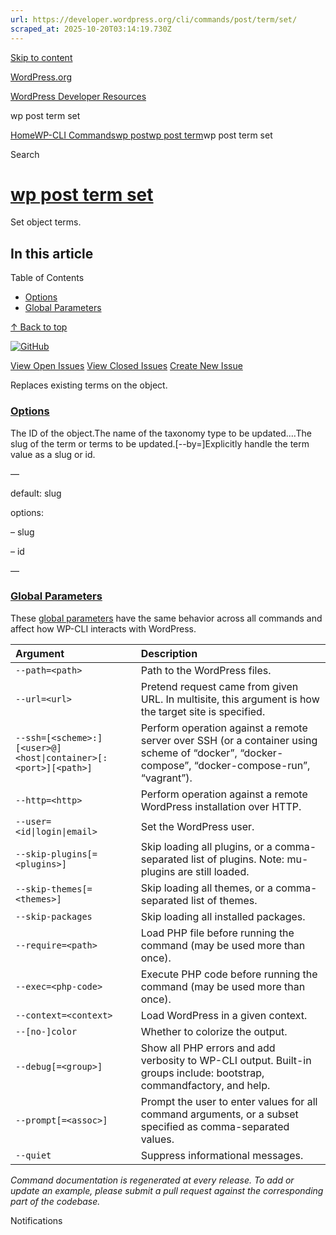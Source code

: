 ```yaml
---
url: https://developer.wordpress.org/cli/commands/post/term/set/
scraped_at: 2025-10-20T03:14:19.730Z
---
```


[Skip to content](https://developer.wordpress.org/cli/commands/post/term/set/#wp--skip-link--target)

[WordPress.org](https://wordpress.org/)

[WordPress Developer Resources](https://developer.wordpress.org/)

wp post term set


[Home](https://developer.wordpress.org/)[WP-CLI Commands](https://developer.wordpress.org/cli/commands/)[wp post](https://developer.wordpress.org/cli/commands/post/)[wp post term](https://developer.wordpress.org/cli/commands/post/term/)wp post term set

Search

# [wp post term set](https://developer.wordpress.org/cli/commands/post/term/set/)

Set object terms.

## In this article

Table of Contents

- [Options](https://developer.wordpress.org/cli/commands/post/term/set/#options)
- [Global Parameters](https://developer.wordpress.org/cli/commands/post/term/set/#global-parameters)

[↑ Back to top](https://developer.wordpress.org/cli/commands/post/term/set/#wp--skip-link--target)

[![GitHub](https://make.wordpress.org/cli/wp-content/plugins/wporg-cli/assets/images/github-mark.svg)](https://github.com/wp-cli/entity-command)

[View Open Issues](https://github.com/login?return_to=%2Fissues%3Fq%3Dlabel%3Acommand%3Apost-term-set+sort%3Aupdated-desc+org%3Awp-cli+is%3Aopen) [View Closed Issues](https://github.com/login?return_to=%2Fissues%3Fq%3Dlabel%3Acommand%3Apost-term-set+sort%3Aupdated-desc+org%3Awp-cli+is%3Aclosed) [Create New Issue](https://github.com/wp-cli/entity-command/issues/new)

Replaces existing terms on the object.

### [Options](https://developer.wordpress.org/cli/commands/post/term/set/\#options)

<id>The ID of the object.<taxonomy>The name of the taxonomy type to be updated.<term>…The slug of the term or terms to be updated.\[--by=<field>\]Explicitly handle the term value as a slug or id.

—

default: slug

options:

– slug

– id

—

### [Global Parameters](https://developer.wordpress.org/cli/commands/post/term/set/\#global-parameters)

These [global parameters](https://make.wordpress.org/cli/handbook/config/) have the same behavior across all commands and affect how WP-CLI interacts with WordPress.

| **Argument** | **Description** |
| :-- | :-- |
| `--path=<path>` | Path to the WordPress files. |
| `--url=<url>` | Pretend request came from given URL. In multisite, this argument is how the target site is specified. |
| `--ssh=[<scheme>:][<user>@]<host\|container>[:<port>][<path>]` | Perform operation against a remote server over SSH (or a container using scheme of “docker”, “docker-compose”, “docker-compose-run”, “vagrant”). |
| `--http=<http>` | Perform operation against a remote WordPress installation over HTTP. |
| `--user=<id\|login\|email>` | Set the WordPress user. |
| `--skip-plugins[=<plugins>]` | Skip loading all plugins, or a comma-separated list of plugins. Note: mu-plugins are still loaded. |
| `--skip-themes[=<themes>]` | Skip loading all themes, or a comma-separated list of themes. |
| `--skip-packages` | Skip loading all installed packages. |
| `--require=<path>` | Load PHP file before running the command (may be used more than once). |
| `--exec=<php-code>` | Execute PHP code before running the command (may be used more than once). |
| `--context=<context>` | Load WordPress in a given context. |
| `--[no-]color` | Whether to colorize the output. |
| `--debug[=<group>]` | Show all PHP errors and add verbosity to WP-CLI output. Built-in groups include: bootstrap, commandfactory, and help. |
| `--prompt[=<assoc>]` | Prompt the user to enter values for all command arguments, or a subset specified as comma-separated values. |
| `--quiet` | Suppress informational messages. |

_Command documentation is regenerated at every release. To add or update an example, please submit a pull request against the corresponding part of the codebase._

Notifications